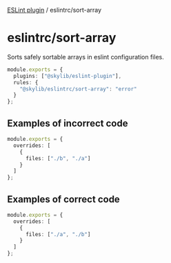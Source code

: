 [ESLint plugin](https://ilyub.github.io/eslint-plugin/) / eslintrc/sort-array

# eslintrc/sort-array

Sorts safely sortable arrays in eslint configuration files.

```ts
module.exports = {
  plugins: ["@skylib/eslint-plugin"],
  rules: {
    "@skylib/eslintrc/sort-array": "error"
  }
};
```

## Examples of incorrect code

```ts
module.exports = {
  overrides: [
    {
      files: ["./b", "./a"]
    }
  ]
};
```

## Examples of correct code

```ts
module.exports = {
  overrides: [
    {
      files: ["./a", "./b"]
    }
  ]
};
```